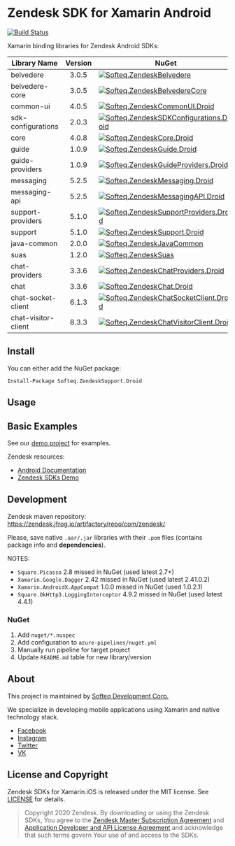 # Zendesk SDK for Xamarin Android

[![Build Status](https://dev.azure.com/SofteqDevelopment/Xamarin.Binding.Libraries/_apis/build/status/zendesk-android-dev?branchName=main)](https://dev.azure.com/SofteqDevelopment/Xamarin.Binding.Libraries/_build/latest?definitionId=177&branchName=main)


Xamarin binding libraries for Zendesk Android SDKs:

Library Name  | Version        | NuGet
--------------|:--------------:|----------
belvedere | 3.0.5 | [![Softeq.ZendeskBelvedere](https://buildstats.info/nuget/Softeq.ZendeskBelvedere?includePreReleases=true)](https://www.nuget.org/packages/Softeq.ZendeskBelvedere)
belvedere-core | 3.0.5 | [![Softeq.ZendeskBelvedereCore](https://buildstats.info/nuget/Softeq.ZendeskBelvedereCore?includePreReleases=true)](https://www.nuget.org/packages/Softeq.ZendeskBelvedereCore)
common-ui | 4.0.5 | [![Softeq.ZendeskCommonUI.Droid](https://buildstats.info/nuget/Softeq.ZendeskCommonUI.Droid?includePreReleases=true)](https://www.nuget.org/packages/Softeq.ZendeskCommonUI.Droid)
sdk-configurations | 2.0.3 | [![Softeq.ZendeskSDKConfigurations.Droid](https://buildstats.info/nuget/Softeq.ZendeskSDKConfigurations.Droid?includePreReleases=true)](https://www.nuget.org/packages/Softeq.ZendeskSDKConfigurations.Droid)
core | 4.0.8 | [![Softeq.ZendeskCore.Droid](https://buildstats.info/nuget/Softeq.ZendeskCore.Droid?includePreReleases=true)](https://www.nuget.org/packages/Softeq.ZendeskCore.Droid)
guide | 1.0.9 | [![Softeq.ZendeskGuide.Droid](https://buildstats.info/nuget/Softeq.ZendeskGuide.Droid?includePreReleases=true)](https://www.nuget.org/packages/Softeq.ZendeskGuide.Droid)
guide-providers | 1.0.9 | [![Softeq.ZendeskGuideProviders.Droid](https://buildstats.info/nuget/Softeq.ZendeskGuideProviders.Droid?includePreReleases=true)](https://www.nuget.org/packages/Softeq.ZendeskGuideProviders.Droid)
messaging | 5.2.5 | [![Softeq.ZendeskMessaging.Droid](https://buildstats.info/nuget/Softeq.ZendeskMessaging.Droid?includePreReleases=true)](https://www.nuget.org/packages/Softeq.ZendeskMessaging.Droid)
messaging-api | 5.2.5 | [![Softeq.ZendeskMessagingAPI.Droid](https://buildstats.info/nuget/Softeq.ZendeskMessagingAPI.Droid?includePreReleases=true)](https://www.nuget.org/packages/Softeq.ZendeskMessagingAPI.Droid)
support-providers | 5.1.0 | [![Softeq.ZendeskSupportProviders.Droid](https://buildstats.info/nuget/Softeq.ZendeskSupportProviders.Droid?includePreReleases=true)](https://www.nuget.org/packages/Softeq.ZendeskSupportProviders.Droid)
support | 5.1.0 | [![Softeq.ZendeskSupport.Droid](https://buildstats.info/nuget/Softeq.ZendeskSupport.Droid?includePreReleases=true)](https://www.nuget.org/packages/Softeq.ZendeskSupport.Droid)
java-common | 2.0.0 | [![Softeq.ZendeskJavaCommon](https://buildstats.info/nuget/Softeq.ZendeskJavaCommon?includePreReleases=true)](https://www.nuget.org/packages/Softeq.ZendeskJavaCommon)
suas | 1.2.0 | [![Softeq.ZendeskSuas](https://buildstats.info/nuget/Softeq.ZendeskSuas?includePreReleases=true)](https://www.nuget.org/packages/Softeq.ZendeskSuas)
chat-providers | 3.3.6 | [![Softeq.ZendeskChatProviders.Droid](https://buildstats.info/nuget/Softeq.ZendeskChatProviders.Droid?includePreReleases=true)](https://www.nuget.org/packages/Softeq.ZendeskChatProviders.Droid)
chat | 3.3.6 | [![Softeq.ZendeskChat.Droid](https://buildstats.info/nuget/Softeq.ZendeskChat.Droid?includePreReleases=true)](https://www.nuget.org/packages/Softeq.ZendeskChat.Droid)
chat-socket-client | 6.1.3 | [![Softeq.ZendeskChatSocketClient.Droid](https://buildstats.info/nuget/Softeq.ZendeskChatSocketClient.Droid?includePreReleases=true)](https://www.nuget.org/packages/Softeq.ZendeskChatSocketClient.Droid)
chat-visitor-client | 8.3.3 | [![Softeq.ZendeskChatVisitorClient.Droid](https://buildstats.info/nuget/Softeq.ZendeskChatVisitorClient.Droid?includePreReleases=true)](https://www.nuget.org/packages/Softeq.ZendeskChatVisitorClient.Droid)

## Install

You can either add the NuGet package:

```
Install-Package Softeq.ZendeskSupport.Droid
```

## Usage

## Basic Examples

See our [demo project](/sample) for examples.

Zendesk resources:

- [Android Documentation](https://developer.zendesk.com/documentation/zendesk-sdks/sdks/android/getting_started/)
- [Zendesk SDKs Demo](https://github.com/zendesk/android_sdk_demo_apps/)

## Development

Zendesk maven repository: https://zendesk.jfrog.io/artifactory/repo/com/zendesk/

Please, save native `.aar/.jar` libraries with their `.pom` files (contains package info and **dependencies**).

NOTES:

- `Square.Picasso` 2.8 missed in NuGet (used latest 2.7+)
- `Xamarin.Google.Dagger` 2.42 missed in NuGet (used latest 2.41.0.2)
- `Xamarin.AndroidX.AppCompat` 1.0.0 missed in NuGet (used 1.0.2.1)
- `Square.OkHttp3.LoggingInterceptor` 4.9.2 missed in NuGet (used latest 4.4.1)

### NuGet

1. Add `nuget/*.nuspec`
2. Add configuration to `azure-pipelines/nuget.yml`
3. Manually run pipeline for target project
4. Update `README.md` table for new library/version

## About

This project is maintained by [Softeq Development Corp.](https://www.softeq.com/)

We specialize in developing mobile applications using Xamarin and native technology stack.

- [Facebook](https://web.facebook.com/Softeq.by/)
- [Instagram](https://www.instagram.com/softeq/)
- [Twitter](https://twitter.com/Softeq)
- [VK](https://vk.com/club21079655)

## License and Copyright

Zendesk SDKs for Xamarin.iOS is released under the MIT license. See [LICENSE](LICENSE) for details.

> Copyright 2020 Zendesk. By downloading or using the Zendesk SDKs, You agree to the [Zendesk Master Subscription Agreement](https://www.zendesk.com/company/customers-partners/#master-subscription-agreement) and [Application Developer and API License Agreement](https://www.zendesk.com/company/customers-partners/#application-developer-api-license-agreement) and acknowledge that such terms govern Your use of and access to the SDKs.
